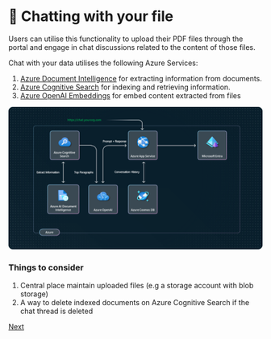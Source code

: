 # 📃 Chatting with your file

Users can utilise this functionality to upload their PDF files through the portal and engage in chat discussions related to the content of those files.

Chat with your data utilises the following Azure Services:

1. [Azure Document Intelligence](https://learn.microsoft.com/en-GB/azure/ai-services/document-intelligence/) for extracting information from documents.
1. [Azure Cognitive Search](https://learn.microsoft.com/en-GB/azure/search/) for indexing and retrieving information.
1. [Azure OpenAI Embeddings](https://learn.microsoft.com/en-us/azure/ai-services/openai/how-to/embeddings?tabs=console) for embed content extracted from files

![](/images/chatover-file.png)

### Things to consider

1. Central place maintain uploaded files (e.g a storage account with blob storage)
2. A way to delete indexed documents on Azure Cognitive Search if the chat thread is deleted

[Next](/docs/7-environment-variables.md)
